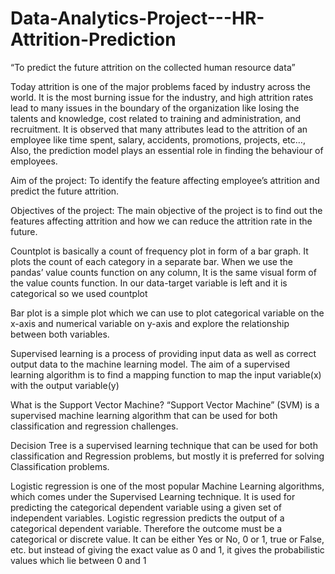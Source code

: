 # Data-Analytics-Project---HR-Attrition-Prediction

“To predict the future attrition on the collected human resource data”

Today attrition is one of the major problems faced by industry across the world. It is the most burning issue for the industry, and high attrition rates lead to many issues in the boundary of the organization like losing the talents and knowledge, cost related to training and administration, and recruitment. It is observed that many attributes lead to the attrition of an employee like time spent, salary, accidents, promotions, projects, etc…, Also, the prediction model plays an essential role in finding the behaviour of employees.

Aim of the project: To identify the feature affecting employee’s attrition and predict the future attrition.

Objectives of the project:  The main objective of the project is to find out the features affecting attrition and how we can reduce the attrition rate in the future.

Countplot is basically a count of frequency plot in form of a bar graph. It plots the count of each category in a separate bar. When we use the pandas’ value counts function on any column, It is the same visual form of the value counts function. In our data-target variable is left and it is categorical so  we used countplot

Bar plot is a simple plot which we can use to plot categorical variable on the x-axis and numerical variable on y-axis and explore the relationship between both variables.

Supervised learning is a process of providing input data as well as correct output data to the machine learning model. The aim of a supervised learning algorithm is to find a mapping function to map the input variable(x) with the output variable(y)

What is the Support Vector Machine?
“Support Vector Machine” (SVM) is a supervised machine learning algorithm that can be used for both classification and regression challenges.

Decision Tree is a supervised learning technique that can be used for both classification and Regression problems, but mostly it is preferred for solving Classification problems.

Logistic regression is one of the most popular Machine Learning algorithms, which comes under the Supervised Learning technique. It is used for predicting the categorical dependent variable using a given set of independent variables.
Logistic regression predicts the output of a categorical dependent variable. Therefore the outcome must be a categorical or discrete value. It can be either Yes or No, 0 or 1, true or False, etc. but instead of giving the exact value as 0 and 1, it gives the probabilistic values which lie between 0 and 1
 
